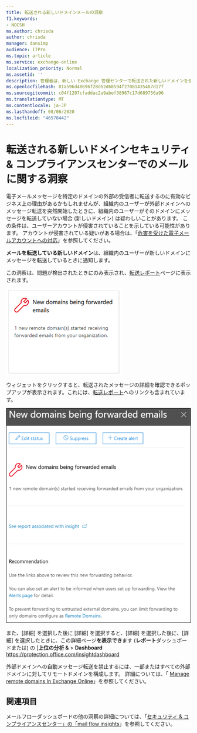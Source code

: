 ```yaml
---
title: 転送される新しいドメインメールの洞察
f1.keywords:
- NOCSH
ms.author: chrisda
author: chrisda
manager: dansimp
audience: ITPro
ms.topic: article
ms.service: exchange-online
localization_priority: Normal
ms.assetid: ''
description: 管理者は、新しい Exchange 管理センターで転送された新しいドメインを使用して、組織内のユーザーが転送されていない外部ドメインにメッセージを転送していることを調査する方法を学習できます。
ms.openlocfilehash: 81a596d48696f28d62d68594f27081435487d17f
ms.sourcegitcommit: c04f1207cfaddac2a9abef38967c17d689756a96
ms.translationtype: MT
ms.contentlocale: ja-JP
ms.lasthandoff: 08/06/2020
ms.locfileid: "46578442"
---
```

# <a name="new-domains-being-forwarded-email-insight-in-the-security--compliance-center"></a>転送される新しいドメインセキュリティ & コンプライアンスセンターでのメールに関する洞察

電子メールメッセージを特定のドメインの外部の受信者に転送するのに有効なビジネス上の理由があるかもしれませんが、組織内のユーザーが外部ドメインへのメッセージ転送を突然開始したときに、組織内のユーザーがそのドメインにメッセージを転送していない場合 (新しいドメイン) は疑わしいことがあります。 この条件は、ユーザーアカウントが侵害されていることを示している可能性があります。 アカウントが侵害されている疑いがある場合は、「[危害を受けた電子メールアカウントへの対応](https://docs.microsoft.com/microsoft-365/security/office-365-security/responding-to-a-compromised-email-account)」を参照してください。

**メールを転送している新しいドメイン**は、組織内のユーザーが新しいドメインにメッセージを転送しているときに通知します。

この洞察は、問題が検出されたときにのみ表示され、[転送レポート](view-mail-flow-reports.md#forwarding-report)ページに表示されます。

![転送される新しいドメインメールの洞察](../../media/mfi-new-domains-being-forwarded.png)

ウィジェットをクリックすると、転送されたメッセージの詳細を確認できるポップアップが表示されます。これには、[転送レポート](view-mail-flow-reports.md#forwarding-report)へのリンクも含まれています。

![転送される新しいドメインをクリックした後に表示される詳細ポップアップ、電子メールの洞察](../../media/mfi-new-domains-being-forwarded-details.png)

また、[詳細] を選択した後に [詳細] を選択すると、[詳細] を選択した後に、[詳細] を選択したときに、この詳細ページ**を表示でき**ます (**レポート**ダッシュボードまたは) の [**上位の分析 &** \> **Dashboard** <https://protection.office.com/insightdashboard>

外部ドメインへの自動メッセージ転送を禁止するには、一部またはすべての外部ドメインに対してリモートドメインを構成します。 詳細については、「 [Manage remote domains In Exchange Online](https://docs.microsoft.com/Exchange/mail-flow-best-practices/remote-domains/manage-remote-domains)」を参照してください。

## <a name="related-topics"></a>関連項目

メールフローダッシュボードの他の洞察の詳細については、「[セキュリティ & コンプライアンスセンター」の「mail flow insights](mail-flow-insights-v2.md)」を参照してください。
